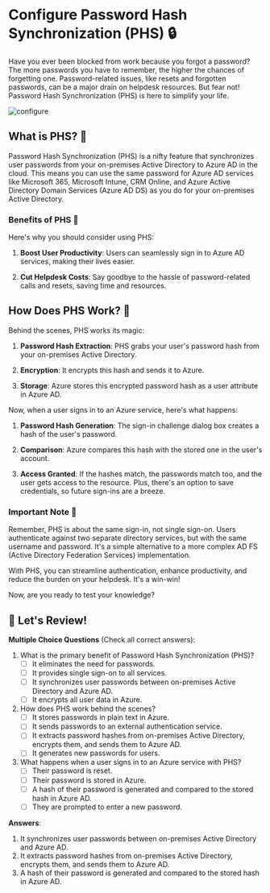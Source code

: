# Configure Password Hash Synchronization (PHS) 🔒

Have you ever been blocked from work because you forgot a password? The more passwords you have to remember, the higher the chances of forgetting one. Password-related issues, like resets and forgotten passwords, can be a major drain on helpdesk resources. But fear not! Password Hash Synchronization (PHS) is here to simplify your life.

![configure](https://learn.microsoft.com/en-us/training/wwl-azure/hybrid-identity/media/az500-password-hash-sync-0bca2d04.png)
## What is PHS? 🔄

Password Hash Synchronization (PHS) is a nifty feature that synchronizes user passwords from your on-premises Active Directory to Azure AD in the cloud. This means you can use the same password for Azure AD services like Microsoft 365, Microsoft Intune, CRM Online, and Azure Active Directory Domain Services (Azure AD DS) as you do for your on-premises Active Directory.

### Benefits of PHS 🌟

Here's why you should consider using PHS:

1. **Boost User Productivity**: Users can seamlessly sign in to Azure AD services, making their lives easier.

2. **Cut Helpdesk Costs**: Say goodbye to the hassle of password-related calls and resets, saving time and resources.

## How Does PHS Work? 🤖

Behind the scenes, PHS works its magic:

1. **Password Hash Extraction**: PHS grabs your user's password hash from your on-premises Active Directory.

2. **Encryption**: It encrypts this hash and sends it to Azure.

3. **Storage**: Azure stores this encrypted password hash as a user attribute in Azure AD.

Now, when a user signs in to an Azure service, here's what happens:

1. **Password Hash Generation**: The sign-in challenge dialog box creates a hash of the user's password.

2. **Comparison**: Azure compares this hash with the stored one in the user's account.

3. **Access Granted**: If the hashes match, the passwords match too, and the user gets access to the resource. Plus, there's an option to save credentials, so future sign-ins are a breeze.

### Important Note 🚨

Remember, PHS is about the same sign-in, not single sign-on. Users authenticate against two separate directory services, but with the same username and password. It's a simple alternative to a more complex AD FS (Active Directory Federation Services) implementation.

With PHS, you can streamline authentication, enhance productivity, and reduce the burden on your helpdesk. It's a win-win!

Now, are you ready to test your knowledge?

## 🌟 Let's Review!

**Multiple Choice Questions** (Check all correct answers):

1. What is the primary benefit of Password Hash Synchronization (PHS)?
   - [ ] It eliminates the need for passwords.
   - [ ] It provides single sign-on to all services.
   - [ ] It synchronizes user passwords between on-premises Active Directory and Azure AD.
   - [ ] It encrypts all user data in Azure.

2. How does PHS work behind the scenes?
   - [ ] It stores passwords in plain text in Azure.
   - [ ] It sends passwords to an external authentication service.
   - [ ] It extracts password hashes from on-premises Active Directory, encrypts them, and sends them to Azure AD.
   - [ ] It generates new passwords for users.

3. What happens when a user signs in to an Azure service with PHS?
   - [ ] Their password is reset.
   - [ ] Their password is stored in Azure.
   - [ ] A hash of their password is generated and compared to the stored hash in Azure AD.
   - [ ] They are prompted to enter a new password.

**Answers**:
1. It synchronizes user passwords between on-premises Active Directory and Azure AD.
2. It extracts password hashes from on-premises Active Directory, encrypts them, and sends them to Azure AD.
3. A hash of their password is generated and compared to the stored hash in Azure AD.